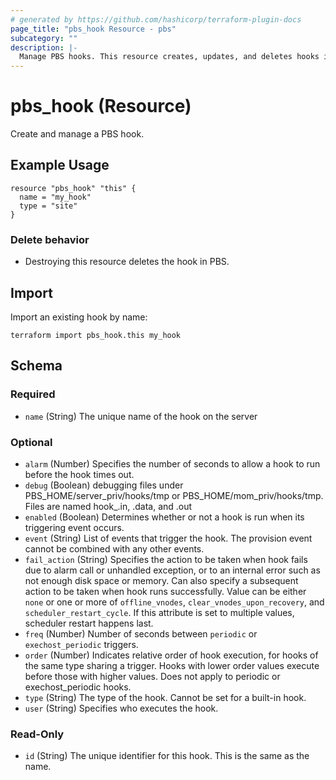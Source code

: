 ```yaml
---
# generated by https://github.com/hashicorp/terraform-plugin-docs
page_title: "pbs_hook Resource - pbs"
subcategory: ""
description: |-
  Manage PBS hooks. This resource creates, updates, and deletes hooks in PBS.
---
```


# pbs_hook (Resource)

Create and manage a PBS hook.

## Example Usage
```hcl
resource "pbs_hook" "this" {
  name = "my_hook"
  type = "site"
}
```

### Delete behavior

- Destroying this resource deletes the hook in PBS.

## Import

Import an existing hook by name:

```shell
terraform import pbs_hook.this my_hook
```

<!-- schema generated by tfplugindocs -->
<!-- schema generated by tfplugindocs -->
## Schema

### Required

- `name` (String) The unique name of the hook on the server

### Optional

- `alarm` (Number) Specifies the number of seconds to allow a hook to run before the hook times out.
- `debug` (Boolean) debugging files under PBS_HOME/server_priv/hooks/tmp or PBS_HOME/mom_priv/hooks/tmp.  Files are named hook_<hook event>_<hook name>_<unique ID>.in, .data, and .out
- `enabled` (Boolean) Determines whether or not a hook is run when its triggering event occurs.
- `event` (String) List of events that trigger the hook. The provision event cannot be combined with any other events.
- `fail_action` (String) Specifies the action to be taken when hook fails due to alarm call or unhandled exception, or to an internal error such as not enough disk space or memory. Can also specify a subsequent action to be taken when hook runs successfully. Value can be either `none` or one or more of `offline_vnodes`, `clear_vnodes_upon_recovery`, and `scheduler_restart_cycle`. If this attribute is set to multiple values, scheduler restart happens last.
- `freq` (Number) Number of seconds between `periodic` or `exechost_periodic` triggers.
- `order` (Number) Indicates relative order of hook execution, for hooks of the same type sharing a trigger. Hooks with lower order values execute before those with higher values. Does not apply to periodic or exechost_periodic hooks.
- `type` (String) The type of the hook. Cannot be set for a built-in hook.
- `user` (String) Specifies who executes the hook.

### Read-Only

- `id` (String) The unique identifier for this hook. This is the same as the name.

